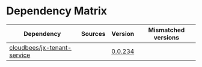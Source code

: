 # Dependency Matrix

Dependency | Sources | Version | Mismatched versions
---------- | ------- | ------- | -------------------
[cloudbees/jx-tenant-service](https://github.com/cloudbees/jx-tenant-service) |  | [0.0.234](https://github.com/cloudbees/jx-tenant-service/releases/tag/v0.0.234) | 
